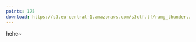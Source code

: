 ```yaml
---
points: 175
download: https://s3.eu-central-1.amazonaws.com/s3ctf.tf/ramg_thunder.zip
---
```


hehe~